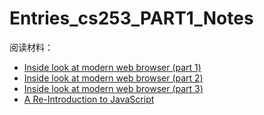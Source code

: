 # Entries_cs253_PART1_Notes

阅读材料：

- [Inside look at modern web browser (part 1)](https://developers.google.com/web/updates/2018/09/inside-browser-part1)
- [Inside look at modern web browser (part 2)](https://developers.google.com/web/updates/2018/09/inside-browser-part2)
- [Inside look at modern web browser (part 3)](https://developers.google.com/web/updates/2018/09/inside-browser-part3)
- [A Re-Introduction to JavaScript](https://developer.mozilla.org/en-US/docs/Web/JavaScript/A_re-introduction_to_JavaScript)

